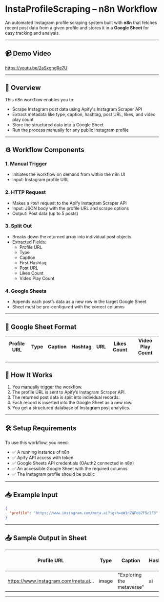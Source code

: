 # InstaProfileScraping – n8n Workflow

An automated Instagram profile scraping system built with **n8n** that fetches recent post data from a given profile and stores it in a **Google Sheet** for easy tracking and analysis.

---

## 📹 Demo Video

https://youtu.be/2aSxgngRe7U<!-- Add your demo video link here -->

---

## 📌 Overview

This n8n workflow enables you to:

- Scrape Instagram post data using Apify's Instagram Scraper API
- Extract metadata like type, caption, hashtag, post URL, likes, and video play count
- Store the structured data into a Google Sheet
- Run the process manually for any public Instagram profile

---

## ⚙️ Workflow Components

### 1. Manual Trigger
- Initiates the workflow on demand from within the n8n UI
- Input: Instagram profile URL

### 2. HTTP Request
- Makes a `POST` request to the Apify Instagram Scraper API
- Input: JSON body with the profile URL and scrape options
- Output: Post data (up to 5 posts)

### 3. Split Out
- Breaks down the returned array into individual post objects
- Extracted Fields:
  - Profile URL
  - Type
  - Caption
  - First Hashtag
  - Post URL
  - Likes Count
  - Video Play Count

### 4. Google Sheets
- Appends each post’s data as a new row in the target Google Sheet
- Sheet must be pre-configured with the correct columns

---

## 🧾 Google Sheet Format

| Profile URL | Type | Caption | Hashtag | URL | Likes Count | Video Play Count |
|-------------|------|---------|---------|-----|--------------|------------------|


---

## 🚀 How It Works

1. You manually trigger the workflow.
2. The profile URL is sent to Apify’s Instagram Scraper API.
3. The returned post data is split into individual records.
4. Each record is inserted into the Google Sheet as a new row.
5. You get a structured database of Instagram post analytics.

---

## 🛠 Setup Requirements

To use this workflow, you need:

- ✅ A running instance of n8n
- ✅ Apify API access with token
- ✅ Google Sheets API credentials (OAuth2 connected in n8n)
- ✅ An accessible Google Sheet with the required columns
- ✅ The Instagram profile should be public

---

## 📥 Example Input

```json
{
  "profile": "https://www.instagram.com/meta.ai?igsh=eW1nZWFob2F5c2F3" #you can add any profile url here
}
```

---

## 📤 Sample Output in Sheet

| Profile URL                          | Type  | Caption                | Hashtag | URL                  | Likes Count | Video Play Count |
|--------------------------------------|-------|-------------------------|---------|-----------------------|--------------|------------------|
| https://www.instagram.com/meta.ai...| image | "Exploring the metaverse"| ai      | https://instagr.am/...| 1050         | 5600             |

---


